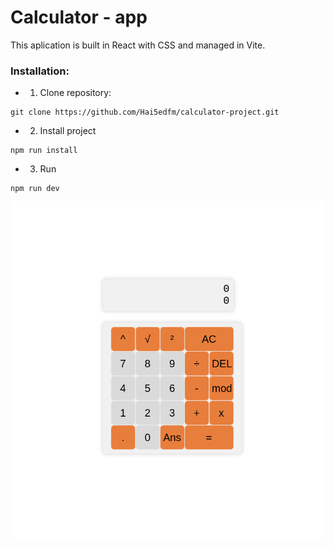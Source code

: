 # Calculator - app

This aplication is built in React with CSS and managed in Vite.

### Installation:
- 1. Clone repository:
```shell
git clone https://github.com/Hai5edfm/calculator-project.git
```
- 2. Install project
```shell
npm run install
```
- 3. Run
```shell
npm run dev
``` 
![v1.0](./src/assets/1,0.png)
